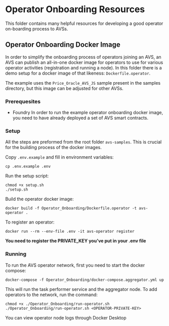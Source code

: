 # Operator Onboarding Resources
This folder contains many helpful resources for developing a good operator on-boarding process to AVSs.

## Operator Onboarding Docker Image
In order to simplify the onboarding process of operators joining an AVS, an AVS can publish an all-in-one docker image for operators to use for various operator activities (registration and running a node). In this folder there is a demo setup for a docker image of that likeness: `Dockerfile.operator`.

The example uses the `Price_Oracle_AVS_JS` sample present in the samples directory, but this image can be adjusted for other AVSs.

### Prerequesites
- Foundry
In order to run the example operator onboarding docker image, you need to have already deployed a set of AVS smart contracts.

### Setup
All the steps are preformed from the root folder `avs-samples`.
This is crucial for the building process of the docker images.

Copy `.env.example` and fill in environment variables:
```
cp .env.example .env
```

Run the setup script:
```
chmod +x setup.sh
./setup.sh
```

Build the operator docker image:
```
docker build -f Operator_Onboarding/Dockerfile.operator -t avs-operator .
```

To register an operator:
```
docker run --rm --env-file .env -it avs-operator register
```

**You need to register the PRIVATE_KEY you've put in your .env file**

### Running
To run the AVS operator network, first you need to start the docker compose:
```
docker-compose -f Operator_Onboarding/docker-compose.aggregator.yml up
```
This will run the task performer service and the aggregator node.
To add operators to the network, run the command:

```
chmod +x ./Operator_Onboarding/run-operator.sh
./Operator_Onboarding/run-operator.sh <OPERATOR-PRIVATE-KEY>
```

You can view operator node logs through Docker Desktop